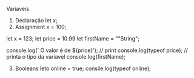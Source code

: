 Variaveis

1. Declaração let x;
2. Assignment x = 100;

let x = 123;
let price = 10.99
let firstName = ""String";

console.log(' O valor é de ${price}'); // print
console.log(typeof price); // printa o tipo da variavel
console.log(firstName);

3. Booleans
leto online = true;
consile.log(typeof online);


